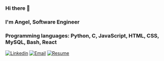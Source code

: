 ### Hi there 👋
### I'm Angel, Software Engineer
### Programming languages: Python, C, JavaScript, HTML, CSS, MySQL, Bash, React
[![Linkedin](https://img.shields.io/badge/-LinkedIn-blue?style=flat&logo=Linkedin&logoColor=white)](https://www.linkedin.com/in/angel-carrion/)
[![Email](https://img.shields.io/badge/-Email-red?style=flat&logo=Yahoo&logoColor=white)](mailto:acarrion_pr@yahoo.com)
[![Resume](https://img.shields.io/badge/-Resume-black?style=flat&logo=File-PDF&logoColor=white)](https://docs.google.com/document/d/1jzhhXtAx_ifduRPX6n_H7F6o6bjihyQMHdpV1zpg7f0/edit?usp=sharing)
